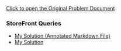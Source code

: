 [Click to open the Original Problem Document](https://docs.google.com/document/d/12_hmyuFYNu3kRrTuwY3Q6IrPBux5j9D8zl9zBoNQDK8/edit)

### StoreFront Queries
- [My Solution (Annotated Markdown File)](./Assignment.md)
- [My Solution](./Queries.sql)